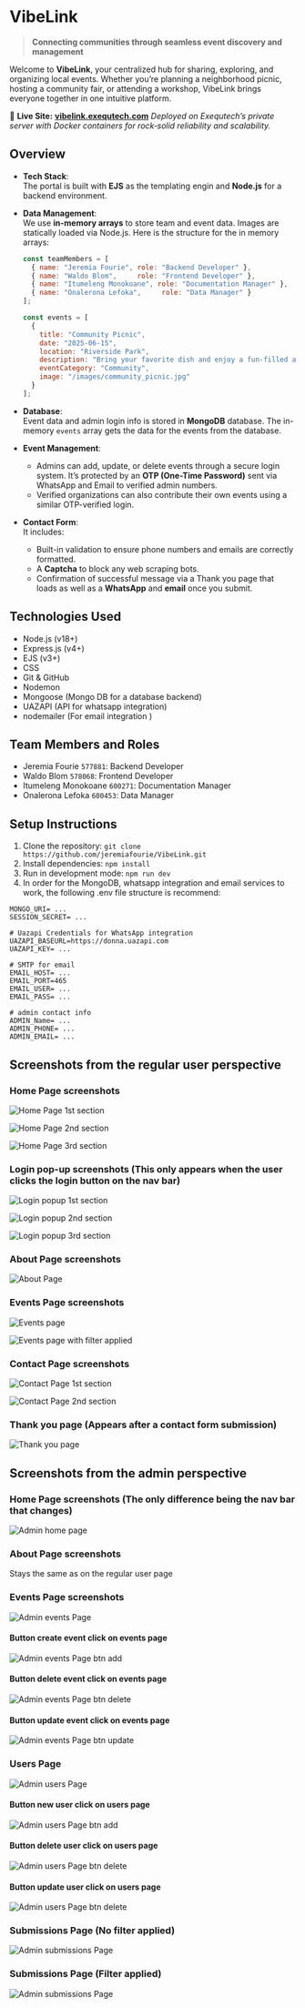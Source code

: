 # VibeLink
> **Connecting communities through seamless event discovery and management**

Welcome to **VibeLink**, your centralized hub for sharing, exploring, and organizing local events. Whether you’re planning a neighborhood picnic, hosting a community fair, or attending a workshop, VibeLink brings everyone together in one intuitive platform.

🔗 **Live Site:** [**vibelink.exequtech.com**](https://vibelink.exequtech.com)
*Deployed on Exequtech’s private server with Docker containers for rock‑solid reliability and scalability.*

## Overview
- **Tech Stack**:  
  The portal is built with **EJS** as the templating engin and **Node.js** for a backend environment. 

- **Data Management**:  
  We use **in-memory arrays** to store team and event data. Images are statically loaded via Node.js. Here is the structure for the in memory arrays:

  ```javascript
  const teamMembers = [
    { name: "Jeremia Fourie", role: "Backend Developer" },
    { name: "Waldo Blom",     role: "Frontend Developer" },
    { name: "Itumeleng Monokoane", role: "Documentation Manager" },
    { name: "Onalerona Lefoka",     role: "Data Manager" }
  ];

  const events = [
    {
      title: "Community Picnic",
      date: "2025-06-15",
      location: "Riverside Park",
      description: "Bring your favorite dish and enjoy a fun-filled afternoon with neighbors and friends.",
      eventCategory: "Community",
      image: "/images/community_picnic.jpg"
    }
  ];
  ```

- **Database**:  
  Event data and admin login info is stored in **MongoDB** database. The in-memory `events` array gets the data for the events from the database.

- **Event Management**:  
  - Admins can add, update, or delete events through a secure login system. It’s protected by an **OTP (One-Time Password)** sent via WhatsApp and Email to verified admin numbers.  
  - Verified organizations can also contribute their own events using a similar OTP-verified login. 

- **Contact Form**:  
 It includes:  
  - Built-in validation to ensure phone numbers and emails are correctly formatted.  
  - A **Captcha** to block any web scraping bots.  
  - Confirmation of successful message via a Thank you page that loads as well as a **WhatsApp** and **email** once you submit.  

## Technologies Used

- Node.js (v18+)
- Express.js (v4+)
- EJS (v3+)
- CSS
- Git & GitHub
- Nodemon
- Mongoose (Mongo DB for a database backend)
- UAZAPI (API for whatsapp integration)
- nodemailer (For email integration )


## Team Members and Roles

- Jeremia Fourie `577881`: Backend Developer
- Waldo Blom `578068`: Frontend Developer
- Itumeleng Monokoane `600271`: Documentation Manager
- Onalerona Lefoka `600453`: Data Manager

## Setup Instructions

1. Clone the repository: `git clone https://github.com/jeremiafourie/VibeLink.git`
2. Install dependencies: `npm install`
3. Run in development mode: `npm run dev`
4. In order for the MongoDB, whatsapp integration and email services to work, the following .env file structure is recommend:
````
MONGO_URI= ... 
SESSION_SECRET= ...

# Uazapi Credentials for WhatsApp integration
UAZAPI_BASEURL=https://donna.uazapi.com
UAZAPI_KEY= ...

# SMTP for email
EMAIL_HOST= ...
EMAIL_PORT=465
EMAIL_USER= ...
EMAIL_PASS= ...

# admin contact info
ADMIN_Name= ...
ADMIN_PHONE= ...
ADMIN_EMAIL= ...
````

## Screenshots from the regular user perspective

### Home Page screenshots

![Home Page 1st section](/public/images/Website%20Screenshots/Home_page_1st_section.png?raw=true "Home Page 1st section")

![Home Page 2nd section](/public/images/Website%20Screenshots/Home_page_2nd_section.png?raw=true "Home Page 2nd section")

![Home Page 3rd section](/public/images/Website%20Screenshots/Home_page_3rd_section_and_footer.png?raw=true "Home Page 3rd section")

### Login pop-up screenshots (This only appears when the user clicks the login button on the nav bar)

![Login popup 1st section](/public/images/Website%20Screenshots/Login_btn_click.png?raw=true "Login popup 1st section")

![Login popup 2nd section](/public/images/Website%20Screenshots/Login_send_opt_click.png?raw=true "Login popup 2nd section")

![Login popup 3rd section](/public/images/Website%20Screenshots/Login_welcome_pop_up.jpeg?raw=true "Login popup 3rd section")

### About Page screenshots

![About Page](/public/images/Website%20Screenshots/About_page.png?raw=true "About Page")

### Events Page screenshots

![Events page](/public/images/Website%20Screenshots/Events_page_all_events.png?raw=true "Events Page with all events")

![Events page with filter applied](/public/images/Website%20Screenshots/Events_page_with_filter_applied.png?raw=true "Events Page with filter applied")

### Contact Page screenshots

![Contact Page 1st section](/public/images/Website%20Screenshots/Contact_page_1st_section.png?raw=true "Contact Page 1st section")

![Contact Page 2nd section](/public/images/Website%20Screenshots/Contact_page_2nd_section.png?raw=true "Contact Page 2nd section")

### Thank you page (Appears after a contact form submission)
![Thank you page](/public/images/Website%20Screenshots/Thank_you_page.png?raw=true "Thank you page")


## Screenshots from the admin perspective

### Home Page screenshots (The only difference being the nav bar that changes)
![Admin home page](/public/images/Website%20Screenshots/Admin_Home_page.png?raw=true "Home Page 1st section")

### About Page screenshots

Stays the same as on the regular user page

### Events Page screenshots
![Admin events Page](/public/images/Website%20Screenshots/Admin_events.png?raw=true "Admin events Page")

#### Button create event click on events page
![Admin events Page btn add](/public/images/Website%20Screenshots/Admin_event_create_btn_click.png?raw=true "Admin events Page btn add")

#### Button delete event click on events page
![Admin events Page btn delete](/public/images/Website%20Screenshots/Admin_event_delete_btn_click.png?raw=true "Admin events Page btn delete")

#### Button update event click on events page
![Admin events Page btn update](/public/images/Website%20Screenshots/Admin_events_update_btn_click.png?raw=true "Admin events Page btn update")

### Users Page
![Admin users Page](/public/images/Website%20Screenshots/Admin_users_page.jpeg?raw=true "Admin events Page")

#### Button new user click on users page
![Admin users Page btn add](/public/images/Website%20Screenshots/Admin_Users_addUser_btn_click.png?raw=true "Admin users Page btn add")

#### Button delete user click on users page
![Admin users Page btn delete](/public/images/Website%20Screenshots/Admin_Users_delete_btn_click.png?raw=true "Admin users Page btn delete")

#### Button update user click on users page
![Admin users Page btn delete](/public/images/Website%20Screenshots/Admin_Users_update_btn_click.png?raw=true "Admin users Page btn update")

### Submissions Page (No filter applied)
![Admin submissions Page](/public/images/Website%20Screenshots/Admin_submissions_page.jpeg?raw=true "Admin submissions Page")

### Submissions Page (Filter applied)
![Admin submissions Page](/public/images/Website%20Screenshots/Admin_Submissions_filtered.png?raw=true "Admin submissions Page")
